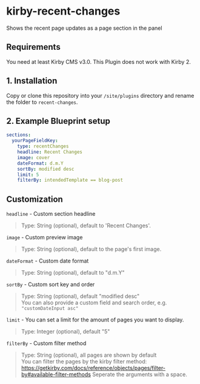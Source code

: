# kirby-recent-changes
Shows the recent page updates as a page section in the panel

## Requirements
You need at least Kirby CMS v3.0.
This Plugin does not work with Kirby 2.

## 1. Installation
Copy or clone this repository into your `/site/plugins` directory and rename the folder to `recent-changes`.

## 2. Example Blueprint setup
```yaml
sections:
  yourPageFieldKey:
    type: recentChanges
    headline: Recent Changes
    image: cover
    dateFormat: d.m.Y
    sortBy: modified desc
    limit: 5
    filterBy: intendedTemplate == blog-post
```

## Customization

`headline` - Custom section headline
> Type: String (optional), default to 'Recent Changes'.

`image` - Custom preview image
> Type: String (optional), default to the page's first image.

`dateFormat` - Custom date format
> Type: String (optional), default to "d.m.Y"

`sortBy` - Custom sort key and order
> Type: String (optional), default "modified desc"<br>
> You can also provide a custom field and search order, e.g. `"customDateInput asc"`

`limit` - You can set a limit for the amount of pages you want to display.
> Type: Integer (optional), default "5"

`filterBy` - Custom filter method
> Type: String (optional), all pages are shown by default<br>
> You can filter the pages by the kirby filter method: https://getkirby.com/docs/reference/objects/pages/filter-by#available-filter-methods
> Seperate the arguments with a space.
